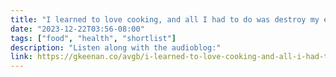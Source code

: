 ```yaml
---
title: "I learned to love cooking, and all I had to do was destroy my entire life"
date: "2023-12-22T03:56-08:00"
tags: ["food", "health", "shortlist"]
description: "Listen along with the audioblog:"
link: https://gkeenan.co/avgb/i-learned-to-love-cooking-and-all-i-had-to-do-was-destroy-my-entire-life
---
```

